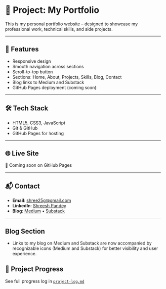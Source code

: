 # 💼 Project: My Portfolio

This is my personal portfolio website – designed to showcase my professional work, technical skills, and side projects.

---

## 🚀 Features

- Responsive design
- Smooth navigation across sections
- Scroll-to-top button
- Sections: Home, About, Projects, Skills, Blog, Contact
- Blog links to Medium and Substack
- GitHub Pages deployment (coming soon)

---

## 🛠 Tech Stack

- HTML5, CSS3, JavaScript
- Git & GitHub
- GitHub Pages for hosting

---

## 🌐 Live Site

🚧 Coming soon on GitHub Pages

---

## 📬 Contact

- **Email**: shree25g@gmail.com  
- **LinkedIn**: [Shreesh Pandey](https://www.linkedin.com/in/shreesh-pandey)  
- **Blog**: [Medium](https://theterran.medium.com/) • [Substack](https://theterran.substack.com/)

---

## Blog Section
- Links to my blog on Medium and Substack are now accompanied by recognizable icons (Medium and Substack) for better visibility and user experience.


## 📅 Project Progress

See full progress log in [`project-log.md`](project-log.md)
